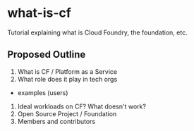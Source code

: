 # what-is-cf
Tutorial explaining what is Cloud Foundry, the foundation, etc.


## Proposed Outline

1. What is CF / Platform as a Service
1. What role does it play in tech orgs
  * examples (users)
1. Ideal workloads on CF? What doesn't work?
1. Open Source Project / Foundation
1. Members and contributors

